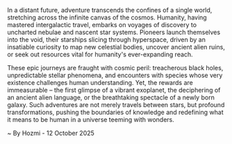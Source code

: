 
In a distant future, adventure transcends the confines of a single world, stretching across the infinite canvas of the cosmos. Humanity, having mastered intergalactic travel, embarks on voyages of discovery to uncharted nebulae and nascent star systems. Pioneers launch themselves into the void, their starships slicing through hyperspace, driven by an insatiable curiosity to map new celestial bodies, uncover ancient alien ruins, or seek out resources vital for humanity's ever-expanding reach.

These epic journeys are fraught with cosmic peril: treacherous black holes, unpredictable stellar phenomena, and encounters with species whose very existence challenges human understanding. Yet, the rewards are immeasurable – the first glimpse of a vibrant exoplanet, the deciphering of an ancient alien language, or the breathtaking spectacle of a newly born galaxy. Such adventures are not merely travels between stars, but profound transformations, pushing the boundaries of knowledge and redefining what it means to be human in a universe teeming with wonders.

~ By Hozmi - 12 October 2025
